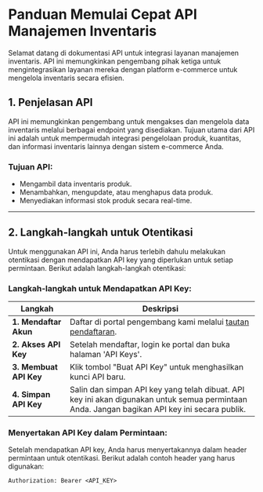 # Panduan Memulai Cepat API Manajemen Inventaris

Selamat datang di dokumentasi API untuk integrasi layanan manajemen inventaris. API ini memungkinkan pengembang pihak ketiga untuk mengintegrasikan layanan mereka dengan platform e-commerce untuk mengelola inventaris secara efisien.

## 1. **Penjelasan API**

API ini memungkinkan pengembang untuk mengakses dan mengelola data inventaris melalui berbagai endpoint yang disediakan. Tujuan utama dari API ini adalah untuk mempermudah integrasi pengelolaan produk, kuantitas, dan informasi inventaris lainnya dengan sistem e-commerce Anda.

### Tujuan API:
- Mengambil data inventaris produk.
- Menambahkan, mengupdate, atau menghapus data produk.
- Menyediakan informasi stok produk secara real-time.

---

## 2. **Langkah-langkah untuk Otentikasi**

Untuk menggunakan API ini, Anda harus terlebih dahulu melakukan otentikasi dengan mendapatkan API key yang diperlukan untuk setiap permintaan. Berikut adalah langkah-langkah otentikasi:

### Langkah-langkah untuk Mendapatkan API Key:

| Langkah | Deskripsi |
|---------|-----------|
| **1. Mendaftar Akun** | Daftar di portal pengembang kami melalui [tautan pendaftaran](https://developer.example.com). |
| **2. Akses API Key** | Setelah mendaftar, login ke portal dan buka halaman 'API Keys'. |
| **3. Membuat API Key** | Klik tombol "Buat API Key" untuk menghasilkan kunci API baru. |
| **4. Simpan API Key** | Salin dan simpan API key yang telah dibuat. API key ini akan digunakan untuk semua permintaan Anda. Jangan bagikan API key ini secara publik. |

### Menyertakan API Key dalam Permintaan:
Setelah mendapatkan API key, Anda harus menyertakannya dalam header permintaan untuk otentikasi. Berikut adalah contoh header yang harus digunakan:

```http
Authorization: Bearer <API_KEY>
